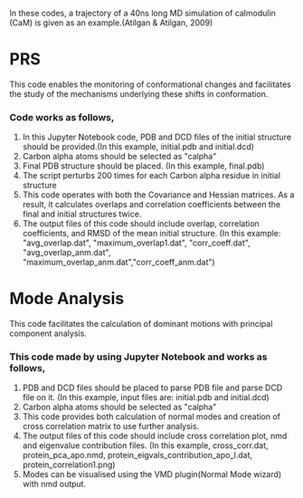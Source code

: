 
In these codes,  a trajectory of a 40ns long MD simulation of calmodulin (CaM) is given as an example.(Atilgan & Atilgan, 2009)

# PRS
This code enables the monitoring of conformational changes  and facilitates the study of the mechanisms underlying these shifts in conformation.
### Code works as follows,
1. In this Jupyter Notebook code, PDB and DCD files of the initial structure should be provided.(In this example, initial.pdb and initial.dcd) 
2. Carbon alpha atoms should be selected as "calpha"
3. Final PDB structure should be placed. (In this example, final.pdb)
4. The script perturbs 200 times for each Carbon alpha residue in initial structure
6. This code operates with both the Covariance and Hessian matrices. As a result, it calculates overlaps and correlation coefficients between the final and initial structures twice.
7. The output files of this code should include overlap, correlation coefficients, and RMSD of the mean initial structure. (In this example: "avg_overlap.dat", "maximum_overlap1.dat", "corr_coeff.dat", "avg_overlap_anm.dat", "maximum_overlap_anm.dat","corr_coeff_anm.dat")   


# Mode Analysis

This code facilitates the calculation of dominant motions with principal component analysis.
### This code made by using Jupyter Notebook and works as follows,

1. PDB and DCD files should be placed to parse PDB file and parse DCD file on it. (In this example, input files are: initial.pdb and initial.dcd) 
2. Carbon alpha atoms should be selected as "calpha"
2. This code provides both calculation of normal modes and creation of cross correlation matrix to use further analysis.
3. The output files of this code should include cross correlation plot, nmd and eigenvalue contribution files. (In this example, cross_corr.dat, protein_pca_apo.nmd, protein_eigvals_contribution_apo_l.dat, protein_correlation1.png)
4. Modes can be visualised using the VMD plugin(Normal Mode wizard) with nmd output. 

